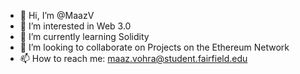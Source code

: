 - 👋 Hi, I’m @MaazV
- 👀 I’m interested in Web 3.0
- 🌱 I’m currently learning Solidity
- 💞️ I’m looking to collaborate on Projects on the Ethereum Network
- 📫 How to reach me: maaz.vohra@student.fairfield.edu

<!---
0xMaaz/0xMaaz is a ✨ special ✨ repository because its `README.md` (this file) appears on your GitHub profile.
You can click the Preview link to take a look at your changes.
--->
<!---
MaazV/MaazV is a ✨ special ✨ repository because its `README.md` (this file) appears on your GitHub profile.
You can click the Preview link to take a look at your changes.
--->
